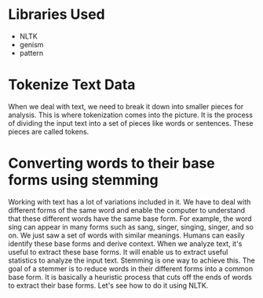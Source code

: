 # Libraries Used
- NLTK
- genism
- pattern

# Tokenize Text Data
When we deal with text, we need to break it down into smaller pieces for analysis. This is
where tokenization comes into the picture. It is the process of dividing the input text into a
set of pieces like words or sentences. These pieces are called tokens.

# Converting words to their base forms using stemming
Working with text has a lot of variations included in it. We have to deal with different
forms of the same word and enable the computer to understand that these different words
have the same base form. For example, the word sing can appear in many forms such as
sang, singer, singing, singer, and so on. We just saw a set of words with similar meanings.
Humans can easily identify these base forms and derive context.
When we analyze text, it's useful to extract these base forms. It will enable us to extract
useful statistics to analyze the input text. Stemming is one way to achieve this. The goal of a
stemmer is to reduce words in their different forms into a common base form. It is basically
a heuristic process that cuts off the ends of words to extract their base forms. Let's see how
to do it using NLTK.
